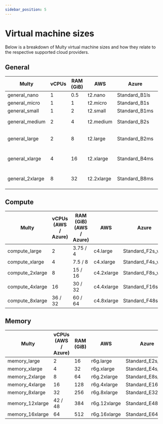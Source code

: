 ```yaml
---
sidebar_position: 5
---
```


# Virtual machine sizes

Below is a breakdown of Multy virtual machine sizes and how they relate to the respective supported cloud providers.

## General

| Multy           | vCPUs | RAM (GiB) | AWS        | Azure         | GCP
| --------------- | ----- | --------- | ---------- | ------------- | ------------
| general_nano    | 1     | 0.5       | t2.nano    | Standard_B1ls | -
| general_micro   | 1     | 1         | t2.micro   | Standard_B1s  | e2-micro
| general_small   | 1     | 2         | t2.small   | Standard_B1ms | e2-small
| general_medium  | 2     | 4         | t2.medium  | Standard_B2s  | e2-medium
| general_large   | 2     | 8         | t2.large   | Standard_B2ms | e2-standard-2
| general_xlarge  | 4     | 16        | t2.xlarge  | Standard_B4ms | e2-standard-4
| general_2xlarge | 8     | 32        | t2.2xlarge | Standard_B8ms | e2-standard-8

## Compute

| Multy           | vCPUs (AWS / Azure) | RAM (GiB) (AWS / Azure) | AWS        | Azure            |
| --------------- | ------------------- | ----------------------- | ---------- | ---------------- |
| compute_large   | 2                   | 3.75 / 4                | c4.large   | Standard_F2s_v2  |
| compute_xlarge  | 4                   | 7.5 / 8                 | c4.xlarge  | Standard_F4s_v2  |
| compute_2xlarge | 8                   | 15 / 16                 | c4.2xlarge | Standard_F8s_v2  |
| compute_4xlarge | 16                  | 30 / 32                 | c4.4xlarge | Standard_F16s_v2 |
| compute_8xlarge | 36 / 32             | 60 / 64                 | c4.8xlarge | Standard_F48s_v2 |

## Memory

| Multy           | vCPUs (AWS / Azure) | RAM (GiB) | AWS          | Azure            |
| --------------- | ------------------- | --------- | ------------ | ---------------- |
| memory_large    | 2                   | 16        | r6g.large    | Standard_E2s_v3  |
| memory_xlarge   | 4                   | 32        | r6g.xlarge   | Standard_E4s_v3  |
| memory_2xlarge  | 8                   | 64        | r6g.2xlarge  | Standard_E8s_v3  |
| memory_4xlarge  | 16                  | 128       | r6g.4xlarge  | Standard_E16s_v3 |
| memory_8xlarge  | 32                  | 256       | r6g.8xlarge  | Standard_E32s_v3 |
| memory_12xlarge | 42 / 48             | 384       | r6g.12xlarge | Standard_E48s_v3 |
| memory_16xlarge | 64                  | 512       | r6g.16xlarge | Standard_E64a_v4 |

